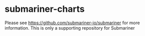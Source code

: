# submariner-charts

Please see https://github.com/submariner-io/submariner for more information. This is only a supporting repository for Submariner

